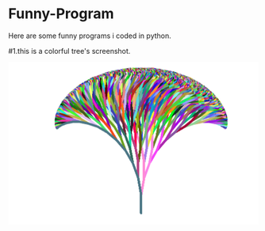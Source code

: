 # Funny-Program
Here are some funny programs i coded in python.

#1.this is a colorful tree's screenshot.


![image](https://github.com/Soyn/Funny-Program/raw/master/screenshots/ColorfulTree.png)
                                              
